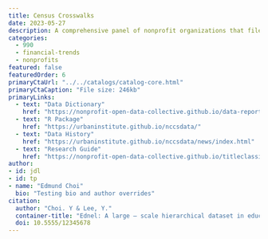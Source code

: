 ```yaml
---
title: Census Crosswalks
date: 2023-05-27
description: A comprehensive panel of nonprofit organizations that file IRS form 990. 
categories:
  - 990
  - financial-trends
  - nonprofits
featured: false
featuredOrder: 6
primaryCtaUrl: "../../catalogs/catalog-core.html"
primaryCtaCaption: "File size: 246kb"
primaryLinks:
  - text: "Data Dictionary"
    href: "https://nonprofit-open-data-collective.github.io/data-report-templates/data-dictionary-layout-v7.html"
  - text: "R Package"
    href: "https://urbaninstitute.github.io/nccsdata/"
  - text: "Data History"
    href: "https://urbaninstitute.github.io/nccsdata/news/index.html"  
  - text: "Research Guide"
    href: "https://nonprofit-open-data-collective.github.io/titleclassifier/data-raw/DATA-PREP.html"
author:
- id: jdl
- id: tp
- name: "Edmund Choi"
  bio: "Testing bio and author overrides"
citation: 
  author: "Choi. Y & Lee, Y."
  container-title: "Ednel: A large – scale hierarchical dataset in education"
  doi: 10.5555/12345678
---
```

